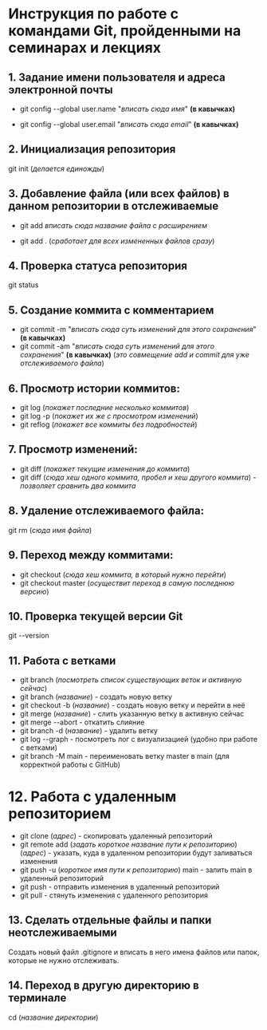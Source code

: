 # Инструкция по работе с командами Git, пройденными на семинарах и лекциях

## 1. Задание имени пользователя и адреса электронной почты
* git config --global user.name "*вписать сюда имя*" **(в кавычках)**

* git config --global user.email "*вписать сюда email*" **(в кавычках)**

## 2. Инициализация репозитория

git init (*делается единожды*)

## 3. Добавление файла (или всех файлов) в данном репозитории в отслеживаемые

* git add *вписать сюда название файла с расширением*

* git add . (*сработает для всех измененных файлов сразу*)

## 4. Проверка статуса репозитория 

git status

## 5. Создание коммита с комментарием

* git commit -m "*вписать сюда суть изменений для этого сохранения*" **(в кавычках)**
* git commit -am "*вписать сюда суть изменений для этого сохранения*" **(в кавычках)** (*это совмещение add и commit для уже отслеживаемого файла*)

## 6. Просмотр истории коммитов:

* git log (*покажет последние несколько коммитов*)
* git log -p (*покажет их же с просмотром изменений*)
* git reflog (*покажет все коммиты без подробностей*)

## 7. Просмотр изменений:

* git diff (*покажет текущие изменения до коммита*)
* git diff (*сюда хеш одного коммита, пробел и хеш другого коммита*) - *позволяет сравнить два коммита*

## 8. Удаление отслеживаемого файла:
 
git rm (*сюда имя файла*)

## 9. Переход между коммитами:

* git checkout (*сюда хеш коммита, в который нужно перейти*)
* git checkout master (*осуществит переход в самую последнюю версию*)

## 10. Проверка текущей версии Git

git --version

## 11. Работа с ветками

* git branch (*посмотреть список существующих веток и активную сейчас*)
* git branch (*название*) - создать новую ветку
* git checkout -b (*название*) - создать новую ветку и перейти в неё
* git merge (*название*) - слить указанную ветку в активную сейчас
* git merge --abort - откатить слияние
* git branch -d (*название*) - удалить ветку
* git log --graph - посмотреть лог с визуализацией (удобно при работе с ветками)
* git branch -M main - переименовать ветку master в main (для корректной работы с GitHub)

# 12. Работа с удаленным репозиторием

* git clone (*адрес*) - скопировать удаленный репозиторий
* git remote add (*задать короткое название пути к репозиторию*) (*адрес*) - указать, куда в удаленном репозитории будут заливаться изменения 
* git push -u (*короткое имя пути к репозиторию*) main - залить main в удаленный репозиторий
* git push - отправить изменения в удаленный репозиторий
* git pull - стянуть изменения с удаленного репозитория 

## 13. Сделать отдельные файлы и папки неотслеживаемыми
Создать новый файл .gitignore и вписать в него имена файлов или папок, которые не нужно отслеживать.

## 14. Переход в другую директорию в терминале
cd (*название директории*)
